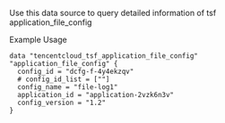 Use this data source to query detailed information of tsf application_file_config

Example Usage

```hcl
data "tencentcloud_tsf_application_file_config" "application_file_config" {
  config_id = "dcfg-f-4y4ekzqv"
  # config_id_list = [""]
  config_name = "file-log1"
  application_id = "application-2vzk6n3v"
  config_version = "1.2"
}
```